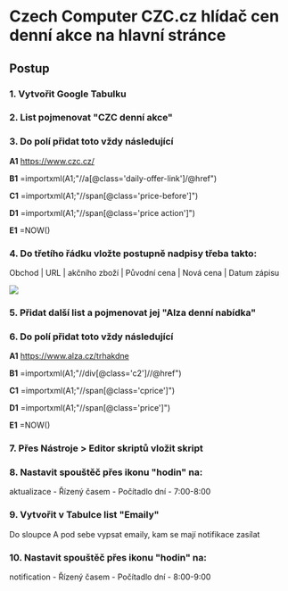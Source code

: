 # Czech Computer CZC.cz hlídač cen denní akce na hlavní stránce

## Postup

### 1. Vytvořit Google Tabulku

### 2. List pojmenovat "CZC denní akce"

### 3. Do polí přidat toto vždy následující

**A1** https://www.czc.cz/

**B1** =importxml(A1;"//a[@class='daily-offer-link']/@href")

**C1** =importxml(A1;"//span[@class='price-before']")

**D1** =importxml(A1;"//span[@class='price action']")

**E1** =NOW()

### 4. Do třetího řádku vložte postupně nadpisy třeba takto:
Obchod | URL | akčního zboží |	Původní cena |	Nová cena |	Datum zápisu

<img src="http://jpeg.cz/images/2017/08/09/QHJzC.png">

### 5. Přidat další list a pojmenovat jej "Alza denní nabídka"

### 6. Do polí přidat toto vždy následující

**A1** https://www.alza.cz/trhakdne

**B1** =importxml(A1;"//div[@class='c2']//@href")

**C1** =importxml(A1;"//span[@class='cprice']")

**D1** =importxml(A1;"//span[@class='price']")

**E1** =NOW()

### 7. Přes Nástroje > Editor skriptů vložit skript

### 8. Nastavit spouštěč přes ikonu "hodin" na:
aktualizace - Řízený časem - Počítadlo dní - 7:00-8:00

### 9. Vytvořit v Tabulce list "Emaily"
Do sloupce A pod sebe vypsat emaily, kam se mají notifikace zasílat

### 10. Nastavit spouštěč přes ikonu "hodin" na:
notification - Řízený časem - Počítadlo dní - 8:00-9:00
